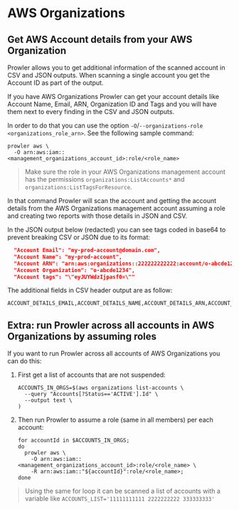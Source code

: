 # AWS Organizations
## Get AWS Account details from your AWS Organization

Prowler allows you to get additional information of the scanned account in CSV and JSON outputs. When scanning a single account you get the Account ID as part of the output.

If you have AWS Organizations Prowler can get your account details like Account Name, Email, ARN, Organization ID and Tags and you will have them next to every finding in the CSV and JSON outputs.

In order to do that you can use the option `-O`/`--organizations-role <organizations_role_arn>`. See the following sample command:

```shell
prowler aws \
  -O arn:aws:iam::<management_organizations_account_id>:role/<role_name>
```
> Make sure the role in your AWS Organizations management account has the permissions `organizations:ListAccounts*` and `organizations:ListTagsForResource`.

In that command Prowler will scan the account and getting the account details from the AWS Organizations management account assuming a role and creating two reports with those details in JSON and CSV.

In the JSON output below (redacted) you can see tags coded in base64 to prevent breaking CSV or JSON due to its format:

```json
  "Account Email": "my-prod-account@domain.com",
  "Account Name": "my-prod-account",
  "Account ARN": "arn:aws:organizations::222222222222:account/o-abcde1234/111111111111",
  "Account Organization": "o-abcde1234",
  "Account tags": "\"eyJUYWdzIjpasf0=\""
```

The additional fields in CSV header output are as follow:

```csv
ACCOUNT_DETAILS_EMAIL,ACCOUNT_DETAILS_NAME,ACCOUNT_DETAILS_ARN,ACCOUNT_DETAILS_ORG,ACCOUNT_DETAILS_TAGS
```

## Extra: run Prowler across all accounts in AWS Organizations by assuming roles

If you want to run Prowler across all accounts of AWS Organizations you can do this:

1. First get a list of accounts that are not suspended:

    ```shell
    ACCOUNTS_IN_ORGS=$(aws organizations list-accounts \
      --query "Accounts[?Status=='ACTIVE'].Id" \
      --output text \
    )
    ```

2. Then run Prowler to assume a role (same in all members) per each account:

    ```shell
    for accountId in $ACCOUNTS_IN_ORGS;
    do
      prowler aws \
        -O arn:aws:iam::<management_organizations_account_id>:role/<role_name> \
        -R arn:aws:iam::"${accountId}":role/<role_name>;
    done
    ```

> Using the same for loop it can be scanned a list of accounts with a variable like `ACCOUNTS_LIST='11111111111 2222222222 333333333'`
